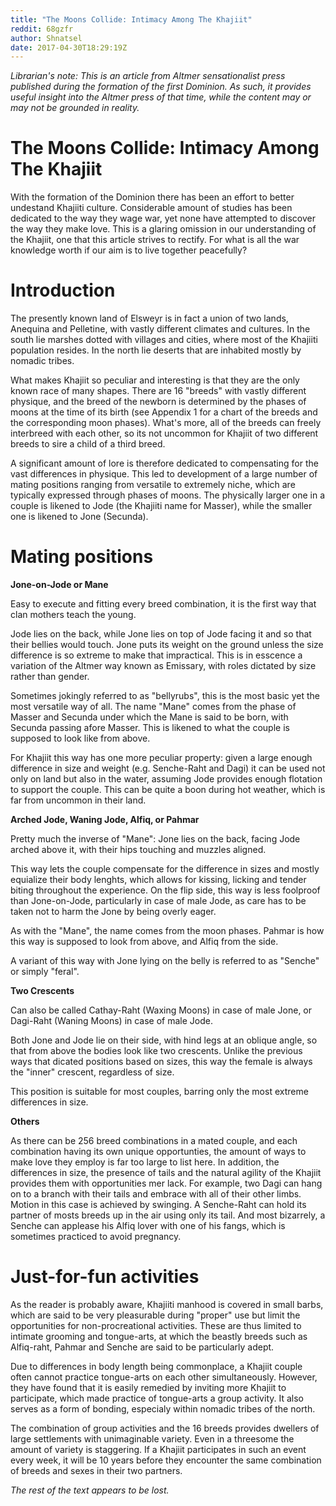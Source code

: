 ```yaml
---
title: "The Moons Collide: Intimacy Among The Khajiit"
reddit: 68gzfr
author: Shnatsel
date: 2017-04-30T18:29:19Z
---
```


*Librarian's note: This is an article from Altmer sensationalist press published during the formation of the first Dominion. As such, it provides useful insight into the Altmer press of that time, while the content may or may not be grounded in reality.*

# The Moons Collide: Intimacy Among The Khajiit

With the formation of the Dominion there has been an effort to better undestand Khajiiti culture. Considerable amount of studies has been dedicated to the way they wage war, yet none have attempted to discover the way they make love. This is a glaring omission in our understanding of the Khajiit, one that this article strives to rectify. For what is all the war knowledge worth if our aim is to live together peacefully?

# Introduction

The presently known land of Elsweyr is in fact a union of two lands, Anequina and Pelletine, with vastly different climates and cultures. In the south lie marshes dotted with villages and cities, where most of the Khajiiti population resides. In the north lie deserts that are inhabited mostly by nomadic tribes.

What makes Khajiit so peculiar and interesting is that they are the only known race of many shapes. There are 16 "breeds" with vastly different physique, and the breed of the newborn is determined by the phases of moons at the time of its birth (see Appendix 1 for a chart of the breeds and the corresponding moon phases). What's more, all of the breeds can freely interbreed with each other, so its not uncommon for Khajiit of two different breeds to sire a child of a third breed.

A significant amount of lore is therefore dedicated to compensating for the vast differences in physique. This led to development of a large number of mating positions ranging from versatile to extremely niche, which are typically expressed through phases of moons. The physically larger one in a couple is likened to Jode (the Khajiiti name for Masser), while the smaller one is likened to Jone (Secunda).

# Mating positions

**Jone-on-Jode or Mane**

Easy to execute and fitting every breed combination, it is the first way that clan mothers teach the young.

Jode lies on the back, while Jone lies on top of Jode facing it and so that their bellies would touch. Jone puts its weight on the ground unless the size difference is so extreme to make that impractical. This is in esscence a variation of the Altmer way known as Emissary, with roles dictated by size rather than gender.

Sometimes jokingly referred to as "bellyrubs", this is the most basic yet the most versatile way of all. The name "Mane" comes from the phase of Masser and Secunda under which the Mane is said to be born, with Secunda passing afore Masser. This is likened to what the couple is supposed to look like from above.

For Khajiit this way has one more peculiar property: given a large enough difference in size and weight (e.g. Senche-Raht and Dagi) it can be used not only on land but also in the water, assuming Jode provides enough flotation to support the couple. This can be quite a boon during hot weather, which is far from uncommon in their land.

**Arched Jode, Waning Jode, Alfiq, or Pahmar**

Pretty much the inverse of "Mane": Jone lies on the back, facing Jode arched above it, with their hips touching and muzzles aligned.

This way lets the couple compensate for the difference in sizes and mostly equialize their body lenghts, which allows for kissing, licking and tender biting throughout the experience. On the flip side, this way is less foolproof than Jone-on-Jode, particularly in case of male Jode, as care has to be taken not to harm the Jone by being overly eager.

As with the "Mane", the name comes from the moon phases. Pahmar is how this way is supposed to look from above, and Alfiq from the side.

A variant of this way with Jone lying on the belly is referred to as "Senche" or simply "feral".

**Two Crescents**

Can also be called Cathay-Raht (Waxing Moons) in case of male Jone, or Dagi-Raht (Waning Moons) in case of male Jode.

Both Jone and Jode lie on their side, with hind legs at an oblique angle, so that from above the bodies look like two crescents. Unlike the previous ways that dicated positions based on sizes, this way the female is always the "inner" crescent, regardless of size.

This position is suitable for most couples, barring only the most extreme differences in size.

**Others**

As there can be 256 breed combinations in a mated couple, and each combination having its own unique opportunties, the amount of ways to make love they employ is far too large to list here. In addition, the differences in size, the presence of tails and the natural agility of the Khajiit provides them with opportunities mer lack. For example, two Dagi can hang on to a branch with their tails and embrace with all of their other limbs. Motion in this case is achieved by swinging. A Senche-Raht can hold its partner of mosts breeds up in the air using only its tail. And most bizarrely, a Senche can applease his Alfiq lover with one of his fangs, which is sometimes practiced to avoid pregnancy.

# Just-for-fun activities

As the reader is probably aware, Khajiiti manhood is covered in small barbs, which are said to be very pleasurable during "proper" use but limit the opportunities for non-procreational activities. These are thus limited to intimate grooming and tongue-arts, at which the beastly breeds such as Alfiq-raht, Pahmar and Senche are said to be particularly adept.

Due to differences in body length being commonplace, a Khajiit couple often cannot practice tongue-arts on each other simultaneously. However, they have found that it is easily remedied by inviting more Khajiit to participate, which made practice of tongue-arts a group activity. It also serves as a form of bonding, especialy within nomadic tribes of the north.

The combination of group activities and the 16 breeds provides dwellers of large settlements with unimaginable variety. Even in a threesome the amount of variety is staggering. If a Khajiit participates in such an event every week, it will be 10 years before they encounter the same combination of breeds and sexes in their two partners.

*The rest of the text appears to be lost.*
